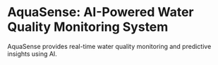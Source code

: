 # AquaSense: AI-Powered Water Quality Monitoring System
AquaSense provides real-time water quality monitoring and predictive insights using AI.
